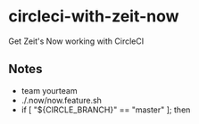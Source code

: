 # circleci-with-zeit-now

Get Zeit's Now working with CircleCI

## Notes

* team yourteam
* ./.now/now.feature.sh
* if [ "${CIRCLE_BRANCH}" == "master" ]; then
